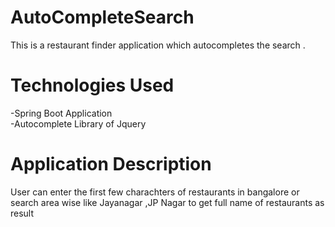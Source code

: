 # AutoCompleteSearch
This is a restaurant finder application which autocompletes the search .

# Technologies Used
 -Spring Boot Application <br />
 -Autocomplete Library of Jquery <br />

# Application Description
User can enter the first few charachters of restaurants in bangalore or search area wise like Jayanagar ,JP Nagar to get full name of restaurants as result  


